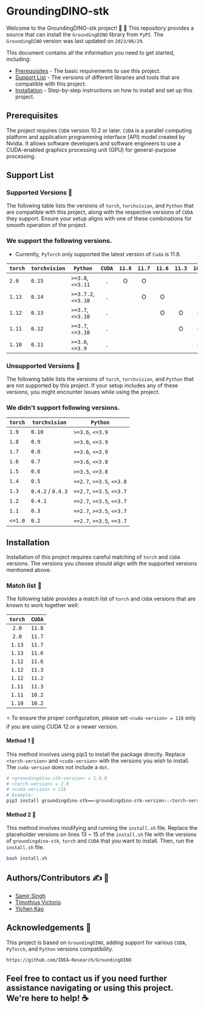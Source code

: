 
# GroundingDINO-stk

Welcome to the GroundingDINO-stk project! :tada: :dizzy: This repository provides a source that can install the `GroundingDINO` library from `PyPI`. The `GroundingDINO` version was last updated on `2023/06/29`.

This document contains all the information you need to get started, including:

* [Prerequisites](#prerequisites) - The basic requirements to use this project.
* [Support List](#support-list) - The versions of different libraries and tools that are compatible with this project.
* [Installation](#installation) - Step-by-step instructions on how to install and set up this project.

## Prerequisites

The project requires `CUDA` version 10.2 or later. `CUDA` is a parallel computing platform and application programming interface (API) model created by Nvidia. It allows software developers and software engineers to use a CUDA-enabled graphics processing unit (GPU) for general-purpose processing.

## Support List

### Supported Versions :eyes:

The following table lists the versions of `torch`, `torchvision`, and `Python` that are compatible with this project, along with the respective versions of `CUDA` they support. Ensure your setup aligns with one of these combinations for smooth operation of the project.

### We support the following versions.

* Currently, `PyTorch` only supported the latest version of `Cuda` is 11.8.

| `torch`            | `torchvision`      | `Python`                  | `CUDA` | `11.8` | `11.7` | `11.6` | `11.3` | `10.2` | 
| ------------------ | ------------------ | ------------------------- | :----: | :----: | :----: | :----: | :----: | :----: |
| `2.0`              | `0.15`             | `>=3.8`, `<=3.11`         |    .   |    O   |   O    |        |        |        |
| `1.13`             | `0.14`             | `>=3.7.2`, `<=3.10`       |    .   |        |   O    |   O    |        |        |
| `1.12`             | `0.13`             | `>=3.7`, `<=3.10`         |    .   |        |        |   O    |    O   |    O   |
| `1.11`             | `0.12`             | `>=3.7`, `<=3.10`         |    .   |        |        |        |    O   |    O   |
| `1.10`             | `0.11`             | `>=3.6`, `<=3.9`          |    .   |        |        |        |        |    O   |


### Unsupported Versions :eyes:

The following table lists the versions of `torch`, `torchvision`, and `Python` that are not supported by this project. If your setup includes any of these versions, you might encounter issues while using the project.

### We didn't support following versions.

| `torch`            | `torchvision`      | `Python`                  |
| ------------------ | ------------------ | ------------------------- |
| `1.9`              | `0.10`             | `>=3.6`, `<=3.9`          |
| `1.8`              | `0.9`              | `>=3.6`, `<=3.9`          |
| `1.7`              | `0.8`              | `>=3.6`, `<=3.9`          |
| `1.6`              | `0.7`              | `>=3.6`, `<=3.8`          |
| `1.5`              | `0.6`              | `>=3.5`, `<=3.8`          |
| `1.4`              | `0.5`              | `==2.7`, `>=3.5`, `<=3.8` |
| `1.3`              | `0.4.2` / `0.4.3`  | `==2.7`, `>=3.5`, `<=3.7` |
| `1.2`              | `0.4.1`            | `==2.7`, `>=3.5`, `<=3.7` |
| `1.1`              | `0.3`              | `==2.7`, `>=3.5`, `<=3.7` |
| `<=1.0`            | `0.2`              | `==2.7`, `>=3.5`, `<=3.7` |

## Installation 

Installation of this project requires careful matching of `torch` and `CUDA` versions. The versions you choose should align with the supported versions mentioned above.

### Match list :dart:

The following table provides a match list of `torch` and `CUDA` versions that are known to work together well:

| `torch` | `CUDA` |
| :-----: | :----: |
|  `2.0`  | `11.8` |
|  `2.0`  | `11.7` |
| `1.13`  | `11.7` |
| `1.13`  | `11.6` |
| `1.12`  | `11.6` |
| `1.12`  | `11.3` |
| `1.12`  | `11.2` |
| `1.11`  | `11.3` |
| `1.11`  | `10.2` |
| `1.10`  | `10.2` |

:star: To ensure the proper configuration, please set `<cuda-version> = 118` only if you are using CUDA 12 or a newer version.

#### Method 1 :mega:

This method involves using pip3 to install the package directly. Replace `<torch-version>` and `<cuda-version>` with the versions you wish to install. The `cuda-version` does not include a `dot`.

```bash
# <groundingdino-stk-version> = 1.0.0
# <torch-version> = 2.0
# <cuda-version> = 118
# Example:
pip3 install groundingdino-stk==<groundingdino-stk-version>.<torch-version>.<cuda-version> --extra-index-url https://download.pytorch.org/whl/cu<cuda-version>
```

#### Method 2 :mega:

This method involves modifying and running the `install.sh` file. Replace the placeholder versions on lines 13 ~ 15 of the `install.sh` file with the versions of `groundingdino-stk`, `torch` and `CUDA` that you want to install. Then, run the `install.sh` file.

```bash
bash install.sh
```

## Authors/Contributors :writing_hand: :pray:

- [Samir Singh](https://github.com/Facadedevil)
- [Timothius Victorio](https://github.com/xard40)
- [Yichen Kao](https://github.com/fireblue95)

## Acknowledgements :raised_hands:

This project is based on `GroundingDINO`, adding support for various `CUDA`, `PyTorch`, and `Python` versions compatibility.

```
https://github.com/IDEA-Research/GroundingDINO
```

## Feel free to contact us if you need further assistance navigating or using this project. We're here to help! :coffee:
